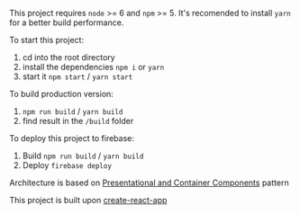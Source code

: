 This project requires `node` >= 6 and `npm` >= 5. It's recomended to install `yarn` for a better build performance.

To start this project:
  
  1. cd into the root directory
  2. install the dependencies `npm i` or `yarn`
  3. start it `npm start` / `yarn start`

To build production version:

  1. `npm run build` / `yarn build`
  2. find result in the `/build` folder

To deploy this project to firebase:

  1. Build `npm run build` / `yarn build`
  2. Deploy `firebase deploy`

Architecture is based on <a href="https://medium.com/@dan_abramov/smart-and-dumb-components-7ca2f9a7c7d0" target="_blank">Presentational and Container Components</a> pattern

This project is built upon <a href="https://github.com/facebook/create-react-app" target="_blank">create-react-app</a>
